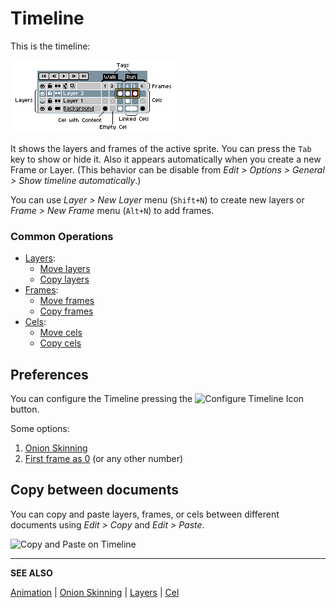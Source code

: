 # Timeline

This is the timeline:

![Timeline](sprite/sprite-components.png)

It shows the layers and frames of the active sprite. You can press the
`Tab` key to show or hide it. Also it appears automatically when you
create a new Frame or Layer. (This behavior can be disable
from *Edit > Options > General > Show timeline automatically*.)

You can use *Layer > New Layer* menu (`Shift+N`) to create new layers
or *Frame > New Frame* menu (`Alt+N`) to add frames.

### Common Operations

* [Layers](layers.md):
  * [Move layers](move-layers.md)
  * [Copy layers](copy-layers.md)
* [Frames](animation.md):
  * [Move frames](move-frames.md)
  * [Copy frames](copy-frames.md)
* [Cels](cel.md):
  * [Move cels](move-cels.md)
  * [Copy cels](copy-cels.md)

## Preferences

You can configure the Timeline pressing
the ![Configure Timeline Icon](animation/configure-timeline.png) button.

Some options:

1. [Onion Skinning](onion-skinning.md)
1. [First frame as 0](https://community.aseprite.org/t/3895/2) (or any other number)

## Copy between documents

You can copy and paste layers, frames, or cels between different
documents using *Edit > Copy* and *Edit > Paste*.

![Copy and Paste on Timeline](timeline/timeline-copy-and-paste.gif)

---

**SEE ALSO**

[Animation](animation.md) |
[Onion Skinning](onion-skinning.md) |
[Layers](layers.md) |
[Cel](cel.md)
